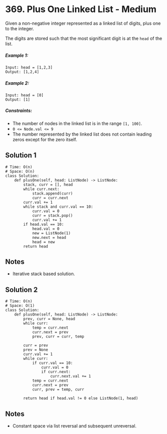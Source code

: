 # 369. Plus One Linked List - Medium

Given a non-negative integer represented as a linked list of digits, plus one to the integer.

The digits are stored such that the most significant digit is at the `head` of the list.

##### Example 1:

```
Input: head = [1,2,3]
Output: [1,2,4]
```

##### Example 2:

```
Input: head = [0]
Output: [1]
```

##### Constraints:

- The number of nodes in the linked list is in the range `[1, 100]`.
- `0 <= Node.val <= 9`
- The number represented by the linked list does not contain leading zeros except for the zero itself. 

## Solution 1

```
# Time: O(n)
# Space: O(n)
class Solution:
    def plusOne(self, head: ListNode) -> ListNode:
        stack, curr = [], head
        while curr.next:
            stack.append(curr)
            curr = curr.next
        curr.val += 1
        while stack and curr.val == 10:
            curr.val = 0
            curr = stack.pop()
            curr.val += 1
        if head.val == 10:
            head.val = 0
            new = ListNode(1)
            new.next = head
            head = new
        return head
```

## Notes
- Iterative stack based solution.

## Solution 2

```
# Time: O(n)
# Space: O(1)
class Solution:
    def plusOne(self, head: ListNode) -> ListNode:
        prev, curr = None, head
        while curr:
            temp = curr.next
            curr.next = prev
            prev, curr = curr, temp

        curr = prev
        prev = None
        curr.val += 1
        while curr:
            if curr.val == 10:
                curr.val = 0
                if curr.next:
                    curr.next.val += 1
            temp = curr.next
            curr.next = prev
            curr, prev = temp, curr

        return head if head.val != 0 else ListNode(1, head)
```

## Notes
- Constant space via list reversal and subsequent unreversal.